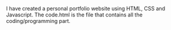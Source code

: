 I have created a personal portfolio website using HTML, CSS and Javascript. The code.html is the file that contains all the coding/programming part. 
